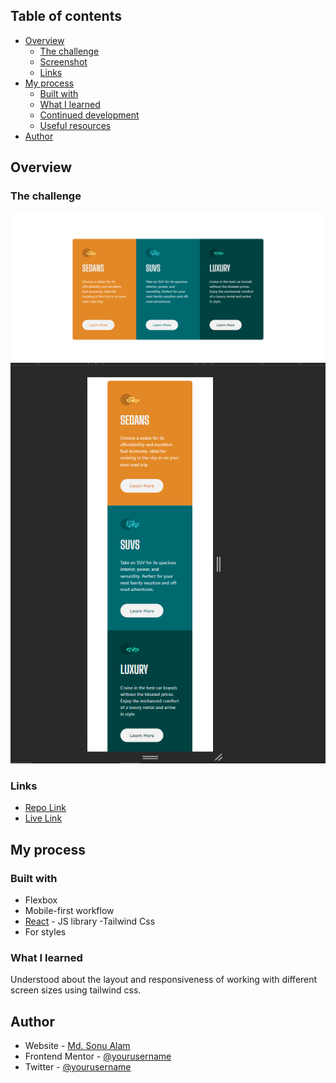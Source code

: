 ## Table of contents

- [Overview](#overview)
  - [The challenge](#the-challenge)
  - [Screenshot](#screenshot)
  - [Links](#links)
- [My process](#my-process)
  - [Built with](#built-with)
  - [What I learned](#what-i-learned)
  - [Continued development](#continued-development)
  - [Useful resources](#useful-resources)
- [Author](#author)

## Overview

### The challenge

![Desktop](./public//desktop.png)
![Mobile](./public//mobile.png)

### Links

- [Repo Link](https://your-solution-url.com)
- [Live Link](https://your-live-site-url.com)

## My process

### Built with

- Flexbox
- Mobile-first workflow
- [React](https://reactjs.org/) - JS library
  -Tailwind Css
- For styles

### What I learned

Understood about the layout and responsiveness of working with different screen sizes using tailwind css.

## Author

- Website - [Md. Sonu Alam](https://renon-portfolio-kappa-one.vercel.app/)
- Frontend Mentor - [@yourusername](https://www.frontendmentor.io/profile/yourusername)
- Twitter - [@yourusername](https://twitter.com/muhammadsonu15)
